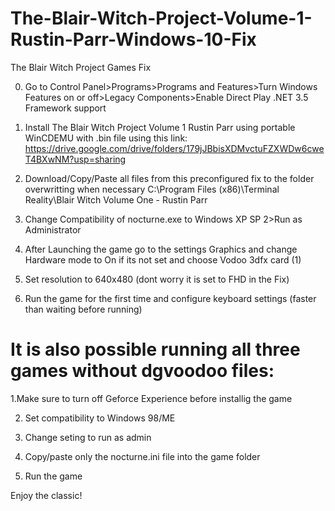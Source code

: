 # The-Blair-Witch-Project-Volume-1-Rustin-Parr-Windows-10-Fix
The Blair Witch Project Games Fix


0. Go to Control Panel>Programs>Programs and Features>Turn Windows Features on or off>Legacy Components>Enable Direct Play .NET 3.5 Framework support

1. Install The Blair Witch Project Volume 1 Rustin Parr using portable WinCDEMU with .bin file using this link: https://drive.google.com/drive/folders/179jJBbisXDMvctuFZXWDw6cweT4BXwNM?usp=sharing

2. Download/Copy/Paste all files from this preconfigured fix to the folder overwritting when necessary C:\Program Files (x86)\Terminal Reality\Blair Witch Volume One - Rustin Parr

3. Change Compatibility of nocturne.exe to Windows XP SP 2>Run as Administrator

4. After Launching the game go to the settings Graphics and change Hardware mode to On if its not set and choose Vodoo 3dfx card (1)

5. Set resolution to 640x480 (dont worry it is set to FHD in the Fix)

6. Run the game for the first time and configure keyboard settings (faster than waiting before running)

# It is also possible running all three games without dgvoodoo files:

1.Make sure to turn off Geforce Experience before installig the game

2. Set compatibility to Windows 98/ME 

3. Change seting to run as admin

4. Copy/paste only the nocturne.ini file into the game folder

5. Run the game

Enjoy the classic!
